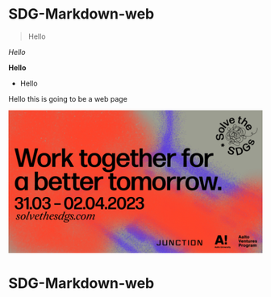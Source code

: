 # SDG-Markdown-web

> Hello

*Hello*

**Hello**

- Hello



Hello this is going to be a web page


![ima](/img/img0.png)

# SDG-Markdown-web
